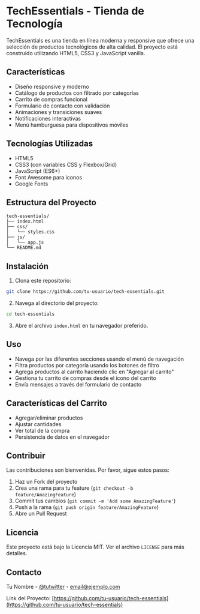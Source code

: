 # TechEssentials - Tienda de Tecnología

TechEssentials es una tienda en línea moderna y responsive que ofrece una selección de productos tecnológicos de alta calidad. El proyecto está construido utilizando HTML5, CSS3 y JavaScript vanilla.

## Características

- Diseño responsive y moderno
- Catálogo de productos con filtrado por categorías
- Carrito de compras funcional
- Formulario de contacto con validación
- Animaciones y transiciones suaves
- Notificaciones interactivas
- Menú hamburguesa para dispositivos móviles

## Tecnologías Utilizadas

- HTML5
- CSS3 (con variables CSS y Flexbox/Grid)
- JavaScript (ES6+)
- Font Awesome para iconos
- Google Fonts

## Estructura del Proyecto

```
tech-essentials/
├── index.html
├── css/
│   └── styles.css
├── js/
│   └── app.js
└── README.md
```

## Instalación

1. Clona este repositorio:
```bash
git clone https://github.com/tu-usuario/tech-essentials.git
```

2. Navega al directorio del proyecto:
```bash
cd tech-essentials
```

3. Abre el archivo `index.html` en tu navegador preferido.

## Uso

- Navega por las diferentes secciones usando el menú de navegación
- Filtra productos por categoría usando los botones de filtro
- Agrega productos al carrito haciendo clic en "Agregar al carrito"
- Gestiona tu carrito de compras desde el ícono del carrito
- Envía mensajes a través del formulario de contacto

## Características del Carrito

- Agregar/eliminar productos
- Ajustar cantidades
- Ver total de la compra
- Persistencia de datos en el navegador

## Contribuir

Las contribuciones son bienvenidas. Por favor, sigue estos pasos:

1. Haz un Fork del proyecto
2. Crea una rama para tu feature (`git checkout -b feature/AmazingFeature`)
3. Commit tus cambios (`git commit -m 'Add some AmazingFeature'`)
4. Push a la rama (`git push origin feature/AmazingFeature`)
5. Abre un Pull Request

## Licencia

Este proyecto está bajo la Licencia MIT. Ver el archivo `LICENSE` para más detalles.

## Contacto

Tu Nombre - [@tutwitter](https://twitter.com/tutwitter) - email@ejemplo.com

Link del Proyecto: [https://github.com/tu-usuario/tech-essentials](https://github.com/tu-usuario/tech-essentials) 